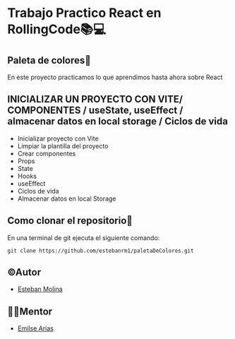 # Trabajo Practico React en RollingCode📚💻

## Paleta de colores🎨


En este proyecto practicamos lo que aprendimos hasta ahora sobre React

## INICIALIZAR UN PROYECTO CON VITE/ COMPONENTES / useState, useEffect / almacenar datos en local storage / Ciclos de vida

- Inicializar proyecto con Vite
- Limpiar la plantilla del proyecto
- Crear componentes
- Props
- State
- Hooks
- useEffect
- Ciclos de vida
- Almacenar datos en local Storage

## Como clonar el repositorio📝

En una terminal de git ejecuta el siguiente comando:

``
git clone https://github.com/estebanrm1/paletaDeColores.git
``

## ©Autor

- [Esteban Molina](https://github.com/estebanrm1)

## 👩‍💻Mentor

- [Emilse Arias](https://github.com/earias08)
